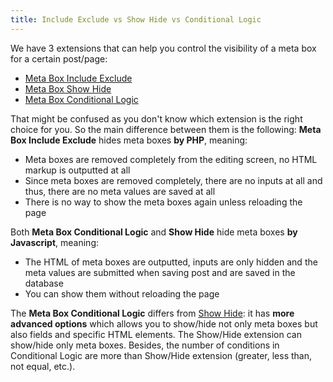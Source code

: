 ```yaml
---
title: Include Exclude vs Show Hide vs Conditional Logic
---
```


We have 3 extensions that can help you control the visibility of a meta box for a certain post/page:

- [Meta Box Include Exclude](https://metabox.io/plugins/meta-box-include-exclude/)
- [Meta Box Show Hide](https://metabox.io/plugins/meta-box-show-hide/)
- [Meta Box Conditional Logic](https://metabox.io/plugins/meta-box-conditional-logic/)

That might be confused as you don't know which extension is the right choice for you. So the main difference between them is the following: **Meta Box Include Exclude** hides meta boxes **by PHP**, meaning:

- Meta boxes are removed completely from the editing screen, no HTML markup is outputted at all
- Since meta boxes are removed completely, there are no inputs at all and thus, there are no meta values are saved at all
- There is no way to show the meta boxes again unless reloading the page

Both **Meta Box Conditional Logic** and **Show Hide** hide meta boxes **by Javascript**, meaning:

- The HTML of meta boxes are outputted, inputs are only hidden and the meta values are submitted when saving post and are saved in the database
- You can show them without reloading the page

The **Meta Box Conditional Logic** differs from [Show Hide](https://metabox.io/plugins/meta-box-conditional-logic/): it has **more advanced options** which allows you to show/hide not only meta boxes but also fields and specific HTML elements. The Show/Hide extension can show/hide only meta boxes. Besides, the number of conditions in Conditional Logic are more than Show/Hide extension (greater, less than, not equal, etc.).